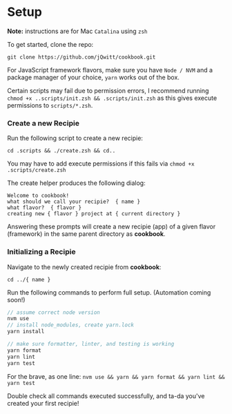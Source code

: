 # Setup

**Note:** instructions are for Mac `Catalina` using `zsh`

To get started, clone the repo:

```
git clone https://github.com/jQwitt/cookbook.git
```

For JavaScript framework flavors, make sure you have `Node / NVM` and a package manager of your choice, `yarn` works out of the box.

Certain scripts may fail due to permission errors, I recommend running `chmod +x ..scripts/init.zsh && .scripts/init.zsh` as this gives execute permissions to `scripts/*.zsh`.

### Create a new Recipie

Run the following script to create a new recipie:

```
cd .scripts && ./create.zsh && cd..
```

You may have to add execute permissions if this fails via `chmod +x .scripts/create.zsh`

The create helper produces the following dialog:

```
Welcome to cookbook!
what should we call your recipie?  { name }
what flavor?  { flavor }
creating new { flavor } project at { current directory }
```

Answering these prompts will create a new recipie (app) of a given flavor (framework) in the same parent directory as **cookbook**.

### Initializing a Recipie

Navigate to the newly created recipie from **cookbook**:

```
cd ../{ name }
```

Run the following commands to perform full setup. (Automation coming soon!)

```javascript
// assume correct node version
nvm use
// install node_modules, create yarn.lock
yarn install

// make sure formatter, linter, and testing is working
yarn format
yarn lint
yarn test
```

For the brave, as one line:
`nvm use && yarn && yarn format && yarn lint && yarn test`

Double check all commands executed successfully, and ta-da you've created your first recipie!
